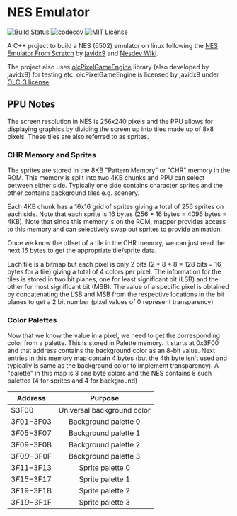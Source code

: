 # NES Emulator

[![Build Status](https://travis-ci.org/karangovil/nes6502.svg?branch=master)](https://travis-ci.org/karangovil/nes6502)
[![codecov](https://codecov.io/gh/karangovil/nes6502/branch/master/graph/badge.svg)](https://codecov.io/gh/karangovil/nes6502)
[![MIT License][license-badge]](LICENSE.md)

A C++ project to build a NES (6502) emulator on linux following the [NES Emulator From Scratch](https://www.youtube.com/playlist?list=PLrOv9FMX8xJHqMvSGB_9G9nZZ_4IgteYf) by [javidx9](https://www.youtube.com/channel/UC-yuWVUplUJZvieEligKBkA) and [Nesdev Wiki](http://wiki.nesdev.com/w/index.php/Nesdev_Wiki).

The project also uses [olcPixelGameEngine](https://github.com/OneLoneCoder/olcPixelGameEngine) library (also developed by javidx9) for testing etc. olcPixelGameEngine is licensed by javidx9 under [OLC-3 license](https://github.com/OneLoneCoder/olcPixelGameEngine/blob/master/LICENCE.md).

## PPU Notes

The screen resolution in NES is 256x240 pixels and the PPU allows for displaying graphics by dividing the screen up into tiles made up of 8x8 pixels. These tiles are also referred to as sprites. 

### CHR Memory and Sprites

The sprites are stored in the 8KB "Pattern Memory" or "CHR" memory in the ROM. This memory is split into two 4KB chunks and PPU can select between either side.  Typically one side contains character sprites and the other contains background tiles e.g. scenery.

Each 4KB chunk has a 16x16 grid of sprites giving a total of 256 sprites on each side. Note that each sprite is 16 bytes (256 * 16 bytes = 4096 bytes = 4KB). Note that since this memory is on the ROM, mapper provides access to this memory and can selectively swap out sprites to provide animation.

Once we know the offset of a tile in the CHR memory, we can just read the next 16 bytes to get the appropriate tile/sprite data.

Each tile is a bitmap but each pixel is only 2 bits (2 * 8 * 8 = 128 bits = 16 bytes for a tile) giving a total of 4 colors per pixel. The information for the tiles is stored in two bit planes, one for least significant bit (LSB) and the other for most significant bit (MSB). The value of a specific pixel is obtained by concatenating the LSB and MSB from the respective locations in the bit planes to get a 2 bit number (pixel values of 0 represent transparency)

### Color Palettes

Now that we know the value in a pixel, we need to get the corresponding color from a palette. This is stored in Palette memory. It starts at 0x3F00 and that address contains the background color as an 8-bit value. Next entries in this memory map contain 4 bytes (but the 4th byte isn't used and typically is same as the background color to implement transparency). A "palette" in this map is 3 one byte colors and the NES contains 8 such palettes (4 for sprites and 4 for background)

|Address|             Purpose|
|------------|:----------------------:|
|$3F00	          |      Universal background color|
|$3F01-$3F03|	    Background palette 0|
|$3F05-$3F07|	    Background palette 1|
|$3F09-$3F0B|	    Background palette 2|
|$3F0D-$3F0F|	    Background palette 3|
|$3F11-$3F13 |    Sprite palette 0|
|$3F15-$3F17|	    Sprite palette 1|
|$3F19-$3F1B|	    Sprite palette 2|
|$3F1D-$3F1F|	    Sprite palette 3|

[license-badge]:   https://img.shields.io/badge/license-MIT-007EC7.svg
